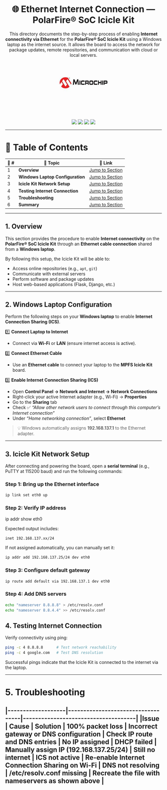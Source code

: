 <div align="center">

  <h1>🌐 Ethernet Internet Connection — PolarFire® SoC Icicle Kit</h1>
  
  <p>
    This directory documents the step-by-step process of enabling 
    <b>Internet connectivity via Ethernet</b> for the 
    <b>PolarFire® SoC Icicle Kit</b> using a Windows laptop as the internet source.
    It allows the board to access the network for package updates, remote repositories, 
    and communication with cloud or local servers.
  </p>

  <a href="https://www.microchip.com/" target="_blank">
    <img src="../Tool Installation & Setup Guide/Images/mic.png" width="200" alt="Microchip Technology logo">
  </a>

  <br><br>
  <img src="https://img.shields.io/badge/Interface-Ethernet-green?style=for-the-badge" />
  <img src="https://img.shields.io/badge/Platform-PolarFire®_SoC-red?style=for-the-badge" />
  <img src="https://img.shields.io/badge/Focus-Internet_Connectivity-blue?style=for-the-badge" />
  <img src="https://img.shields.io/badge/Status-Completed-orange?style=for-the-badge" />

</div>

---

# 📘 Table of Contents

| 🔢 # | 📂 Topic | 🔗 Link |
|------|----------|---------|
| 1 | **Overview** | [Jump to Section](#1-overview) |
| 2 | **Windows Laptop Configuration** | [Jump to Section](#2-windows-laptop-configuration) |
| 3 | **Icicle Kit Network Setup** | [Jump to Section](#3-icicle-kit-network-setup) |
| 4 | **Testing Internet Connection** | [Jump to Section](#4-testing-internet-connection) |
| 5 | **Troubleshooting** | [Jump to Section](#5-troubleshooting) |
| 6 | **Summary** | [Jump to Section](#6-summary) |

---

## 1. Overview

This section provides the procedure to enable **Internet connectivity** on the **PolarFire® SoC Icicle Kit** through an **Ethernet cable connection** shared from a **Windows laptop**.

By following this setup, the Icicle Kit will be able to:
- Access online repositories (e.g., `apt`, `git`)
- Communicate with external servers
- Perform software and package updates
- Host web-based applications (Flask, Django, etc.)

---

## 2. Windows Laptop Configuration

Perform the following steps on your **Windows laptop** to enable **Internet Connection Sharing (ICS)**.

1️⃣ **Connect Laptop to Internet**  
   - Connect via **Wi-Fi** or **LAN** (ensure internet access is active).

2️⃣ **Connect Ethernet Cable**  
   - Use an **Ethernet cable** to connect your laptop to the **MPFS Icicle Kit** board.

3️⃣ **Enable Internet Connection Sharing (ICS)**  
   - Open **Control Panel → Network and Internet → Network Connections**  
   - Right-click your active Internet adapter (e.g., Wi-Fi) → **Properties**  
   - Go to the **Sharing** tab  
   - Check ✅ *“Allow other network users to connect through this computer’s Internet connection”*  
   - Under *“Home networking connection”*, select **Ethernet**  

> 💡 Windows automatically assigns **192.168.137.1** to the Ethernet adapter.

---

## 3. Icicle Kit Network Setup

After connecting and powering the board, open a **serial terminal** (e.g., PuTTY at 115200 baud) and run the following commands:

### Step 1: Bring up the Ethernet interface
```bash
ip link set eth0 up
```

### Step 2: Verify IP address
ip addr show eth0


Expected output includes:
```bash
inet 192.168.137.xx/24
```

If not assigned automatically, you can manually set it:
```bash
ip addr add 192.168.137.25/24 dev eth0
```
### Step 3: Configure default gateway
```bash
ip route add default via 192.168.137.1 dev eth0
```
### Step 4: Add DNS servers
```bash
echo "nameserver 8.8.8.8" > /etc/resolv.conf
echo "nameserver 8.8.4.4" >> /etc/resolv.conf
```
## 4. Testing Internet Connection

Verify connectivity using ping:
```bash
ping -c 4 8.8.8.8      # Test network reachability
ping -c 4 google.com   # Test DNS resolution
```

Successful pings indicate that the Icicle Kit is connected to the internet via the laptop.


---
# 5. Troubleshooting

|-------------------|-----------------------------------|-------------------------------------|
|Issue	| Cause	| Solution |
100% packet loss	| Incorrect gateway or DNS configuration |	Check IP route and DNS entries |
No IP assigned | DHCP failed |	Manually assign IP (192.168.137.25/24) |
Still no internet |	ICS not active	| Re-enable Internet Connection Sharing on Wi-Fi |
DNS not resolving |	/etc/resolv.conf missing	| Recreate the file with nameservers as shown above |
---
